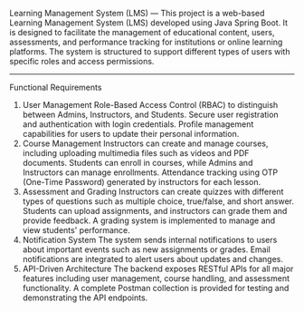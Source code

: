 Learning Management System (LMS) — 
This project is a web-based Learning Management System (LMS) developed using Java Spring Boot. It is designed to facilitate the management of educational content, users, assessments, and performance tracking for institutions or online learning platforms. The system is structured to support different types of users with specific roles and access permissions.
________________________________________
Functional Requirements
1. User Management
Role-Based Access Control (RBAC) to distinguish between Admins, Instructors, and Students.
Secure user registration and authentication with login credentials.
Profile management capabilities for users to update their personal information.
2. Course Management
Instructors can create and manage courses, including uploading multimedia files such as videos and PDF documents.
Students can enroll in courses, while Admins and Instructors can manage enrollments.
Attendance tracking using OTP (One-Time Password) generated by instructors for each lesson.
3. Assessment and Grading
Instructors can create quizzes with different types of questions such as multiple choice, true/false, and short answer.
Students can upload assignments, and instructors can grade them and provide feedback.
A grading system is implemented to manage and view students' performance.
4. Notification System
The system sends internal notifications to users about important events such as new assignments or grades.
Email notifications are integrated to alert users about updates and changes.
5. API-Driven Architecture
The backend exposes RESTful APIs for all major features including user management, course handling, and assessment functionality.
A complete Postman collection is provided for testing and demonstrating the API endpoints.

